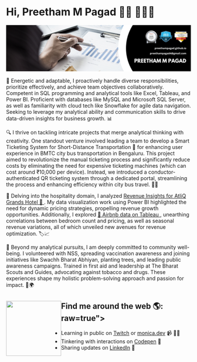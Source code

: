 # Hi, Preetham M Pagad 👋🏾 👩🏾‍💻

<img src="https://github.com/Preethampagad/Preethampagad/blob/main/Images%20and%20Gifs/Banner.png">
<!--
**Preethampagad/Preethampagad** is a ✨ _special_ ✨ repository because its `README.md` (this file) appears on your GitHub profile.-->

<!-- Here are some ideas to get you started:

- 🔭 I’m currently working on ...
- 🌱 I’m currently learning ...
- 👯 I’m looking to collaborate on ...
- 🤔 I’m looking for help with ...
- 💬 Ask me about ...
- 📫 How to reach me: ...
- 😄 Pronouns: ...
- ⚡ Fun fact: ...  -->

🚀 Energetic and adaptable, I proactively handle diverse responsibilities, prioritize effectively, and achieve team objectives collaboratively. Competent in SQL programming and analytical tools like Excel, Tableau, and Power BI. Proficient with databases like MySQL and Microsoft SQL Server, as well as familiarity with cloud tech like Snowflake for agile data navigation. Seeking to leverage my analytical ability and communication skills to drive data-driven insights for business growth. 📊

🔍 I thrive on tackling intricate projects that merge analytical thinking with creativity. One standout venture involved leading a team to develop a Smart Ticketing System for Short-Distance Transportation 🚗 for enhancing user experience in BMTC city bus transportation in Bengaluru. This project aimed to revolutionize the manual ticketing process and significantly reduce costs by eliminating the need for expensive ticketing machines (which can cost around ₹10,000 per device). Instead, we introduced a conductor-authenticated QR ticketing system through a dedicated portal, streamlining the process and enhancing efficiency within city bus travel. 🎫🚌

🏨 Delving into the hospitality domain, I analyzed <a href="https://www.novypro.com/project/1682082403448x861651499756996400"> Revenue Insights for AtliQ Grands Hotel 🏨 </a>. My data visualization work using Power BI highlighted the need for dynamic pricing strategies, propelling revenue growth opportunities. Additionally, I explored <a href="https://www.novypro.com/project/1682082403448x861651499756996400"> 🏢 Airbnb data on Tableau </a>, unearthing correlations between bedroom count and pricing, as well as seasonal revenue variations, all of which unveiled new avenues for revenue optimization. 🏷️📈

🌱 Beyond my analytical pursuits, I am deeply committed to community well-being. I volunteered with NSS, spreading vaccination awareness and joining initiatives like Swachh Bharat Abhiyan, planting trees, and leading public awareness campaigns. Trained in first aid and leadership at The Bharat Scouts and Guides, advocating against tobacco and drugs. These experiences shape my holistic problem-solving approach and passion for impact. 👥🌍

## Find me around the web 🌎: <a href="https://github.com/Preethampagad/Preethampagad/blob/main/Images%20and%20Gifs/Web%20Gif.gif"><img align="left" width="150" height="150" src="https://github.com/M0nica/M0nica/blob/main/octomonica/m0nica-octocat-rotating.gif?raw=true"></a>raw=true"></a>
- Learning in public on <a href="https://www.twitch.tv/blacktechdiva">Twitch</a> or <a href="https://www.monica.dev">monica.dev</a> 📹 ✍🏾
- Tinkering with interactions on <a href="https://codepen.io/m0nica"> Codepen</a> 🏓
- Sharing updates on <a href="https://www.linkedin.com/in/preethampagad/">LinkedIn</a> 💼
